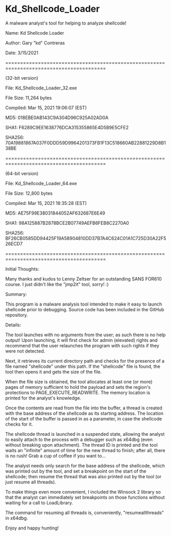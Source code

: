 # Kd_Shellcode_Loader
A malware analyst's tool for helping to analyze shellcode!

Name: 		Kd Shellcode Loader

Author: 	Gary "kd" Contreras

Date: 		3/15/2021

========================================================================================

(32-bit version)

File:		Kd_Shellcode_Loader_32.exe

File Size: 	11,264 bytes

Compiled:	Mar 15, 2021 19:06:07 (EST)

MD5:		018EBE0AB143C9A304D96C925A02AD0A

SHA1:		F6289C9EE1638776DCA315355865E4D5B9E5CFE2

SHA256:	70A19881867A037F0DDD59D9964201373FB1F13C518660AB22881229D8B138BE

========================================================================================

(64-bit version)

File:		Kd_Shellcode_Loader_64.exe

File Size: 	12,800 bytes

Compiled:	Mar 15, 2021 18:35:28 (EST)

MD5:		AE75F99E38031844052AF632687E6E49

SHA1:		98A125887B2878BCE2B07749AEFB6FEB8C2270A0

SHA256: 	BF26CB0585DD94425F19A58904810DD37B7A4C624C01A1C725D30A22F526ECD7

========================================================================================

Initial Thoughts:

Many thanks and kudos to Lenny Zeltser for an outstanding SANS FOR610 course. I just didn't like the "jmp2it" tool, sorry! :)

Summary:

This program is a malware analysis tool intended to make it easy to launch shellcode prior to debugging. Source code 
has been included in the GitHub repository.

Details:

The tool launches with no arguments from the user; as such there is no help output! Upon launching, it will first check for 
admin (elevated) rights and recommend that the user relaunches the program with such rights if they were not detected.

Next, it retrieves its current directory path and checks for the presence of a file named "shellcode" under this path. If 
the "shellcode" file is found, the tool then opens it and gets the size of the file.

When the file size is obtained, the tool allocates at least one (or more) pages of memory sufficient to hold the payload 
and sets the region's protections to PAGE_EXECUTE_READWRITE. The memory location is printed for the analyst's knowledge.

Once the contents are read from the file into the buffer, a thread is created with the base address of the shellcode as its 
starting address. The location of the start of the buffer is passed in as a parameter, in case the shellcode checks for it.

The shellcode thread is launched in a suspended state, allowing the analyst to easily attach to the process with a 
debugger such as x64dbg (even without breaking upon attachment). The thread ID is printed and the tool waits an "infinite" 
amount of time for the new thread to finish; after all, there is no rush! Grab a cup of coffee if you want to...

The analyst needs only search for the base address of the shellcode, which was printed out by the tool, and set a breakpoint 
on the start of the shellcode; then resume the thread that was also printed out by the tool (or just resume all threads).

To make things even more convenient, I included the Winsock 2 library so that the analyst can immediately set breakpoints on 
those functions without waiting for a call to LoadLibrary.

The command for resuming all threads is, conveniently, "resumeallthreads" in x64dbg.

Enjoy and happy hunting!
